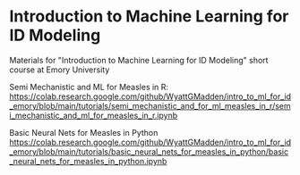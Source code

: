 # Introduction to Machine Learning for ID Modeling
Materials for "Introduction to Machine Learning for ID Modeling" short course at Emory University

Semi Mechanistic and ML for Measles in R:
https://colab.research.google.com/github/WyattGMadden/intro_to_ml_for_id_emory/blob/main/tutorials/semi_mechanistic_and_for_ml_measles_in_r/semi_mechanistic_and_ml_for_measles_in_r.ipynb
    
Basic Neural Nets for Measles in Python
https://colab.research.google.com/github/WyattGMadden/intro_to_ml_for_id_emory/blob/main/tutorials/basic_neural_nets_for_measles_in_python/basic_neural_nets_for_measles_in_python.ipynb
